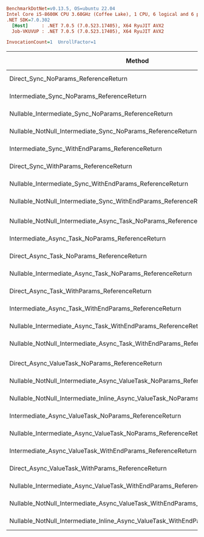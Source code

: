 ``` ini

BenchmarkDotNet=v0.13.5, OS=ubuntu 22.04
Intel Core i5-8600K CPU 3.60GHz (Coffee Lake), 1 CPU, 6 logical and 6 physical cores
.NET SDK=7.0.302
  [Host]     : .NET 7.0.5 (7.0.523.17405), X64 RyuJIT AVX2
  Job-VKUVUP : .NET 7.0.5 (7.0.523.17405), X64 RyuJIT AVX2

InvocationCount=1  UnrollFactor=1  

```
|                                                                             Method | Mean [ms] | Error [ms] | StdDev [ms] | Ratio | RatioSD |        Gen0 | Allocated [B] | Alloc Ratio |
|----------------------------------------------------------------------------------- |----------:|-----------:|------------:|------:|--------:|------------:|--------------:|------------:|
|                                               Direct_Sync_NoParams_ReferenceReturn |  130.8 ms |    0.89 ms |     0.84 ms |  1.00 |    0.00 | 108000.0000 |   512000936 B |        1.00 |
|                                         Intermediate_Sync_NoParams_ReferenceReturn |  133.6 ms |    1.51 ms |     1.41 ms |  1.02 |    0.01 | 108000.0000 |   512000936 B |        1.00 |
|                                Nullable_Intermediate_Sync_NoParams_ReferenceReturn |  139.6 ms |    2.38 ms |     2.23 ms |  1.07 |    0.02 | 108000.0000 |   512000960 B |        1.00 |
|                        Nullable_NotNull_Intermediate_Sync_NoParams_ReferenceReturn |  139.6 ms |    1.36 ms |     1.27 ms |  1.07 |    0.01 | 108000.0000 |   512000936 B |        1.00 |
|                                    Intermediate_Sync_WithEndParams_ReferenceReturn |  259.4 ms |    3.37 ms |     3.15 ms |  1.98 |    0.03 | 217000.0000 |  1024000936 B |        2.00 |
|                                             Direct_Sync_WithParams_ReferenceReturn |  262.6 ms |    2.01 ms |     1.88 ms |  2.01 |    0.02 | 217000.0000 |  1024000936 B |        2.00 |
|                           Nullable_Intermediate_Sync_WithEndParams_ReferenceReturn |  272.0 ms |    2.62 ms |     2.45 ms |  2.08 |    0.02 | 217000.0000 |  1024000960 B |        2.00 |
|                   Nullable_NotNull_Intermediate_Sync_WithEndParams_ReferenceReturn |  279.7 ms |    2.12 ms |     1.88 ms |  2.14 |    0.02 | 217000.0000 |  1024000936 B |        2.00 |
|                                                                                    |           |            |             |       |         |             |               |             |
|                  Nullable_NotNull_Intermediate_Async_Task_NoParams_ReferenceReturn |  262.1 ms |    1.03 ms |     0.91 ms |  0.99 |    0.02 | 261000.0000 |  1232001008 B |        1.00 |
|                                   Intermediate_Async_Task_NoParams_ReferenceReturn |  268.3 ms |    5.25 ms |     9.46 ms |  1.00 |    0.05 | 261000.0000 |  1232001008 B |        1.00 |
|                                         Direct_Async_Task_NoParams_ReferenceReturn |  269.5 ms |    5.31 ms |     7.61 ms |  1.00 |    0.00 | 261000.0000 |  1232001008 B |        1.00 |
|                          Nullable_Intermediate_Async_Task_NoParams_ReferenceReturn |  275.3 ms |    4.96 ms |     4.64 ms |  1.03 |    0.04 | 261000.0000 |  1232001032 B |        1.00 |
|                                       Direct_Async_Task_WithParams_ReferenceReturn |  510.1 ms |   10.19 ms |    10.47 ms |  1.91 |    0.06 | 523000.0000 |  2464001008 B |        2.00 |
|                              Intermediate_Async_Task_WithEndParams_ReferenceReturn |  510.5 ms |    8.88 ms |    10.91 ms |  1.90 |    0.08 | 523000.0000 |  2464001008 B |        2.00 |
|                     Nullable_Intermediate_Async_Task_WithEndParams_ReferenceReturn |  525.4 ms |   10.07 ms |    13.10 ms |  1.95 |    0.09 | 523000.0000 |  2464001032 B |        2.00 |
|             Nullable_NotNull_Intermediate_Async_Task_WithEndParams_ReferenceReturn |  533.5 ms |   10.65 ms |     9.44 ms |  2.02 |    0.06 | 523000.0000 |  2464001008 B |        2.00 |
|                                                                                    |           |            |             |       |         |             |               |             |
|                                    Direct_Async_ValueTask_NoParams_ReferenceReturn |  206.0 ms |    1.73 ms |     1.35 ms |  1.00 |    0.00 | 108000.0000 |   512000936 B |        1.00 |
|             Nullable_NotNull_Intermediate_Async_ValueTask_NoParams_ReferenceReturn |  207.0 ms |    0.81 ms |     0.72 ms |  1.00 |    0.01 | 108000.0000 |   512000936 B |        1.00 |
|      Nullable_NotNull_Intermediate_Inline_Async_ValueTask_NoParams_ReferenceReturn |  211.5 ms |    3.64 ms |     3.41 ms |  1.03 |    0.02 | 108000.0000 |   512000936 B |        1.00 |
|                              Intermediate_Async_ValueTask_NoParams_ReferenceReturn |  212.3 ms |    2.87 ms |     2.69 ms |  1.03 |    0.01 | 108000.0000 |   512000936 B |        1.00 |
|                     Nullable_Intermediate_Async_ValueTask_NoParams_ReferenceReturn |  212.9 ms |    3.54 ms |     3.14 ms |  1.04 |    0.02 | 108000.0000 |   512000960 B |        1.00 |
|                         Intermediate_Async_ValueTask_WithEndParams_ReferenceReturn |  372.1 ms |    4.47 ms |     4.18 ms |  1.81 |    0.02 | 217000.0000 |  1024000936 B |        2.00 |
|                                  Direct_Async_ValueTask_WithParams_ReferenceReturn |  373.2 ms |    5.30 ms |     4.69 ms |  1.81 |    0.03 | 217000.0000 |  1024000936 B |        2.00 |
|                Nullable_Intermediate_Async_ValueTask_WithEndParams_ReferenceReturn |  376.4 ms |    6.50 ms |     6.08 ms |  1.83 |    0.02 | 217000.0000 |  1024000960 B |        2.00 |
|        Nullable_NotNull_Intermediate_Async_ValueTask_WithEndParams_ReferenceReturn |  377.7 ms |    6.86 ms |     6.42 ms |  1.83 |    0.04 | 217000.0000 |  1024000936 B |        2.00 |
| Nullable_NotNull_Intermediate_Inline_Async_ValueTask_WithEndParams_ReferenceReturn |  431.3 ms |    8.57 ms |     8.02 ms |  2.10 |    0.05 | 217000.0000 |  1024000936 B |        2.00 |
